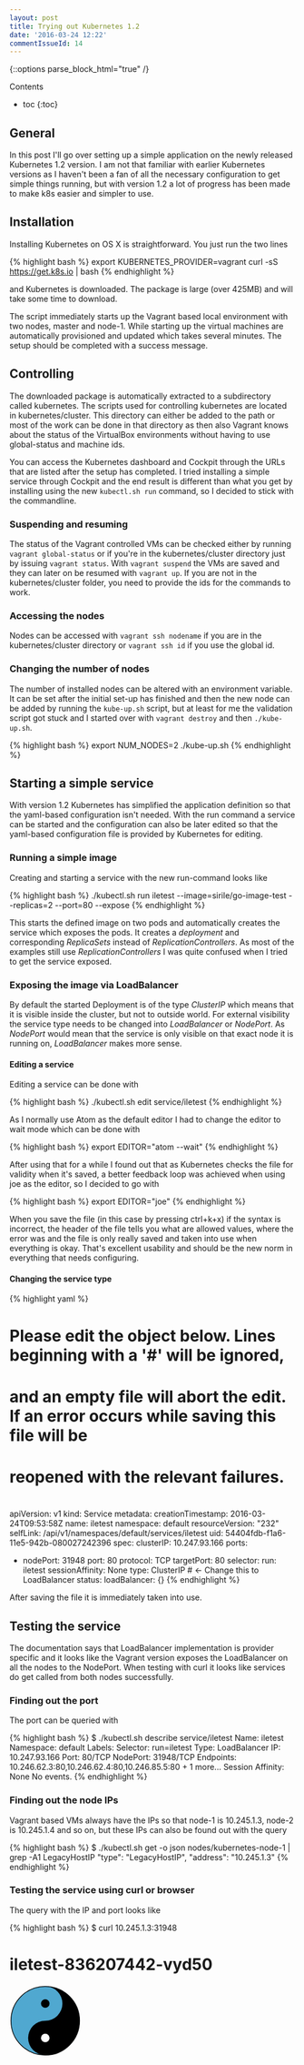 ```yaml
---
layout: post
title: Trying out Kubernetes 1.2
date: '2016-03-24 12:22'
commentIssueId: 14
---
```


{::options parse_block_html="true" /}
<div class="toc">
Contents

* toc
{:toc}
</div>

## General

In this post I'll go over setting up a simple application on the newly released Kubernetes 1.2 version. I am not that familiar with earlier Kubernetes versions as I haven't been a fan of all the necessary configuration to get simple things running, but with version 1.2 a lot of progress has been made to make k8s easier and simpler to use.

## Installation

Installing Kubernetes on OS X is straightforward. You just run the two lines

{% highlight bash %}
export KUBERNETES_PROVIDER=vagrant
curl -sS https://get.k8s.io | bash
{% endhighlight %}

and Kubernetes is downloaded. The package is large (over 425MB) and will take some time to download.

The script immediately starts up the Vagrant based local environment with two nodes, master and node-1. While starting up the virtual machines are automatically provisioned and updated which takes several minutes. The setup should be completed with a success message.

## Controlling

The downloaded package is automatically extracted to a subdirectory called kubernetes. The scripts used for controlling kubernetes are located in kubernetes/cluster. This directory can either be added to the path or most of the work can be done in that directory as then also Vagrant knows about the status of the VirtualBox environments without having to use global-status and machine ids.

You can access the Kubernetes dashboard and Cockpit through the URLs that are listed after the setup has completed. I tried installing a simple service through Cockpit and the end result is different than what you get by installing using the new `kubectl.sh run` command, so I decided to stick with the commandline.

### Suspending and resuming

The status of the Vagrant controlled VMs can be checked either by running `vagrant global-status` or if you're in the kubernetes/cluster directory just by issuing `vagrant status`. With `vagrant suspend` the VMs are saved and they can later on be resumed with `vagrant up`. If you are not in the kubernetes/cluster folder, you need to provide the ids for the commands to work.

### Accessing the nodes

Nodes can be accessed with `vagrant ssh nodename` if you are in the kubernetes/cluster directory or `vagrant ssh id` if you use the global id.

### Changing the number of nodes

The number of installed nodes can be altered with an environment variable. It can be set after the initial set-up has finished and then the new node can be added by running the `kube-up.sh` script, but at least for me the validation script got stuck and I started over with `vagrant destroy` and then `./kube-up.sh`.

{% highlight bash %}
export NUM_NODES=2
./kube-up.sh
{% endhighlight %}

## Starting a simple service

With version 1.2 Kubernetes has simplified the application definition so that the yaml-based configuration isn't  needed. With the run command a service can be started and the configuration can also be later edited so that the yaml-based configuration file is provided by Kubernetes for editing.

### Running a simple image

Creating and starting a service with the new run-command looks like

{% highlight bash %}
./kubectl.sh run iletest --image=sirile/go-image-test --replicas=2 --port=80 --expose
{% endhighlight %}

This starts the defined image on two pods and automatically creates the service which exposes the pods. It creates a *deployment* and corresponding *ReplicaSets* instead of *ReplicationControllers*. As most of the examples still use *ReplicationControllers* I was quite confused when I tried to get the service exposed.

### Exposing the image via LoadBalancer

By default the started Deployment is of the type *ClusterIP* which means that it is visible inside the cluster, but not to outside world. For external visibility the service type needs to be changed into *LoadBalancer* or *NodePort*. As *NodePort* would mean that the service is only visible on that exact node it is running on, *LoadBalancer* makes more sense.

#### Editing a service

Editing a service can be done with

{% highlight bash %}
./kubectl.sh edit service/iletest
{% endhighlight %}

As I normally use Atom as the default editor I had to change the editor to wait mode which can be done with

{% highlight bash %}
export EDITOR="atom --wait"
{% endhighlight %}

After using that for a while I found out that as Kubernetes checks the file for validity when it's saved, a better feedback loop was achieved when using joe as the editor, so I decided to go with

{% highlight bash %}
export EDITOR="joe"
{% endhighlight %}

When you save the file (in this case by pressing ctrl+k+x) if the syntax is incorrect, the header of the file tells you what are allowed values, where the error was and the file is only really saved and taken into use when everything is okay. That's excellent usability and should be the new norm in everything that needs configuring.

#### Changing the service type

{% highlight yaml %}
# Please edit the object below. Lines beginning with a '#' will be ignored,
# and an empty file will abort the edit. If an error occurs while saving this file will be
# reopened with the relevant failures.
#
apiVersion: v1
kind: Service
metadata:
  creationTimestamp: 2016-03-24T09:53:58Z
  name: iletest
  namespace: default
  resourceVersion: "232"
  selfLink: /api/v1/namespaces/default/services/iletest
  uid: 54404fdb-f1a6-11e5-942b-080027242396
spec:
  clusterIP: 10.247.93.166
  ports:
  - nodePort: 31948
    port: 80
    protocol: TCP
    targetPort: 80
  selector:
    run: iletest
  sessionAffinity: None
  type: ClusterIP # <- Change this to LoadBalancer
status:
  loadBalancer: {}
{% endhighlight %}

After saving the file it is immediately taken into use.

## Testing the service

The documentation says that LoadBalancer implementation is provider specific and it looks like the Vagrant version exposes the LoadBalancer on all the nodes to the NodePort. When testing with curl it looks like services do get called from both nodes successfully.

### Finding out the port

The port can be queried with

{% highlight bash %}
$ ./kubectl.sh describe service/iletest
Name:			iletest
Namespace:		default
Labels:			<none>
Selector:		run=iletest
Type:			LoadBalancer
IP:			10.247.93.166
Port:			<unset>	80/TCP
NodePort:		<unset>	31948/TCP
Endpoints:		10.246.62.3:80,10.246.62.4:80,10.246.85.5:80 + 1 more...
Session Affinity:	None
No events.
{% endhighlight %}

### Finding out the node IPs

Vagrant based VMs always have the IPs so that node-1 is 10.245.1.3, node-2 is 10.245.1.4 and so on, but these IPs can also be found out with the query

{% highlight bash %}
$ ./kubectl.sh get -o json nodes/kubernetes-node-1 | grep -A1 LegacyHostIP
                "type": "LegacyHostIP",
                "address": "10.245.1.3"
{% endhighlight %}

### Testing the service using curl or browser

The query with the IP and port looks like

{% highlight bash %}
$ curl 10.245.1.3:31948
<!DOCTYPE html><html><head><title>Node scaling demo</title></head><body><h1>iletest-836207442-vyd50</h1><svg xmlns="http://www.w3.org/2000/svg" viewBox="0 0 400 400"><circle cx="50" cy="50" r="48" fill="#50a8d0" stroke="#000"/><path d="M50,2a48,48 0 1 1 0,96a24 24 0 1 1 0-48a24 24 0 1 0 0-48" fill="#000"/><circle cx="50" cy="26" r="6" fill="#000"/><circle cx="50" cy="74" r="6" fill="#FFF"/></svg></body></html>
$ curl 10.245.1.4:31948
<!DOCTYPE html><html><head><title>Node scaling demo</title></head><body><h1>iletest-836207442-x82ho</h1><svg xmlns="http://www.w3.org/2000/svg" viewBox="0 0 400 400"><circle cx="50" cy="50" r="48" fill="#381808" stroke="#000"/><path d="M50,2a48,48 0 1 1 0,96a24 24 0 1 1 0-48a24 24 0 1 0 0-48" fill="#000"/><circle cx="50" cy="26" r="6" fill="#000"/><circle cx="50" cy="74" r="6" fill="#FFF"/></svg></body></html>
{% endhighlight %}

With browser there seems to be some affinity where refreshing the page gives the same instance, but for example trying with a few different browsers (and incognito mode) shows that the results do come from different instances.

### Listing Kubernetes services

The Kubernetes services can be listed with

{% highlight bash %}
$ ./kubectl.sh cluster-info
Kubernetes master is running at https://10.245.1.2
Heapster is running at https://10.245.1.2/api/v1/proxy/namespaces/kube-system/services/heapster
KubeDNS is running at https://10.245.1.2/api/v1/proxy/namespaces/kube-system/services/kube-dns
kubernetes-dashboard is running at https://10.245.1.2/api/v1/proxy/namespaces/kube-system/services/kubernetes-dashboard
Grafana is running at https://10.245.1.2/api/v1/proxy/namespaces/kube-system/services/monitoring-grafana
InfluxDB is running at https://10.245.1.2/api/v1/proxy/namespaces/kube-system/services/monitoring-influxdb
{% endhighlight %}

The default username and password for the services are vagrant/vagrant.

## Conclusion

Setting up a local Vagrant based multi-node Kubernetes set-up is now easy and straightforward.

For doing simple development using Kubernetes locally seems like quite a overkill as the installation takes a lot of time and the set-up takes up quite a lot of resources. For managing a production ready environment it looks like a good fit, although then controlling things on a more fine-grained level using yaml-based configuration will make more sense. A lot of simplification has been achieved with version 1.2, although many examples still refer to older terminology and the best practices will surely change.

It will be interesting to see if Kubernetes will take into use the simpler networking model that was introduced with Docker 1.9. The Docker version in Kubernetes 1.2 seems to be 1.9 series, but I'd guess that they will quite quickly move to the 1.10 series.

For some reason the included Innoflux and Grafana don't seem to start if there is only one worker node running, but with two worker nodes they started successfully.
